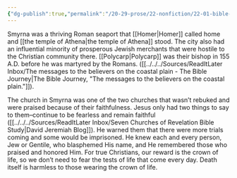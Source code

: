 ```yaml
---
{"dg-publish":true,"permalink":"/20-29-prose/22-nonfiction/22-01-bible-history/the-seven-churches-of-asia-minor/smyrna/"}
---
```


Smyrna was a thriving Roman seaport that [[Homer\|Homer]] called home and [[the temple of Athena\|the temple of Athena]] stood. The city also had an influential minority of prosperous Jewish merchants that were hostile to the Christian community there. [[Polycarp\|Polycarp]] was their bishop in 155 A.D. before he was martyred by the Romans. ([[../../../Sources/ReadItLater Inbox/The messages to the believers on the coastal plain - The Bible Journey\|The Bible Journey, "The messages to the believers on the coastal plain."]]).

The church in Smyrna was one of the two churches that wasn’t rebuked and were praised because of their faithfulness. Jesus only had two things to say to them–continue to be fearless and remain faithful ([[../../../Sources/ReadItLater Inbox/Seven Churches of Revelation Bible Study\|David Jeremiah Blog]]). He warned them that there were more trials coming and some would be imprisoned. He knew each and every person, Jew or Gentile, who blasphemed His name, and He remembered those who praised and honored Him. For true Christians, our reward is the crown of life, so we don’t need to fear the tests of life that come every day. Death itself is harmless to those wearing the crown of life.
